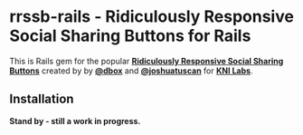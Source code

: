 # rrssb-rails - Ridiculously Responsive Social Sharing Buttons for Rails

This is Rails gem for the popular **[Ridiculously Responsive Social Sharing Buttons](https://github.com/kni-labs/rrssb)**
created by by **[@dbox](http://www.twitter.com/dbox)** and **[@joshuatuscan](http://www.twitter.com/joshuatuscan)** for **[KNI Labs](http://kurtnoble.com/)**.


## Installation

**Stand by - still a work in progress.**
